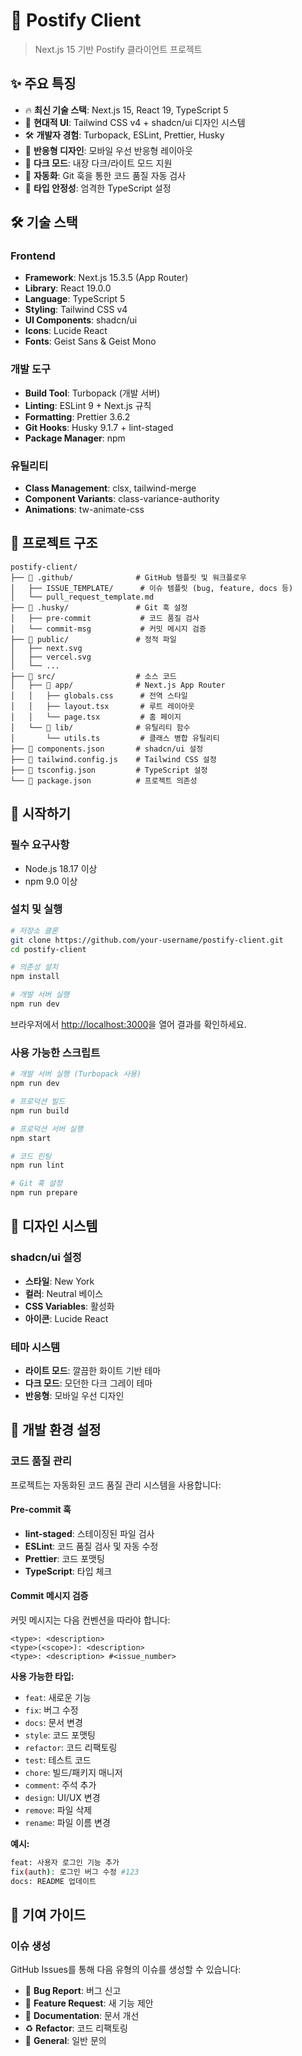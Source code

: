 # 🚀 Postify Client

> Next.js 15 기반 Postify 클라이언트 프로젝트

## ✨ 주요 특징

- 🔥 **최신 기술 스택**: Next.js 15, React 19, TypeScript 5
- 🎨 **현대적 UI**: Tailwind CSS v4 + shadcn/ui 디자인 시스템
- 🛠️ **개발자 경험**: Turbopack, ESLint, Prettier, Husky
- 📱 **반응형 디자인**: 모바일 우선 반응형 레이아웃
- 🌙 **다크 모드**: 내장 다크/라이트 모드 지원
- 🔧 **자동화**: Git 훅을 통한 코드 품질 자동 검사
- 📝 **타입 안정성**: 엄격한 TypeScript 설정

## 🛠️ 기술 스택

### **Frontend**

- **Framework**: Next.js 15.3.5 (App Router)
- **Library**: React 19.0.0
- **Language**: TypeScript 5
- **Styling**: Tailwind CSS v4
- **UI Components**: shadcn/ui
- **Icons**: Lucide React
- **Fonts**: Geist Sans & Geist Mono

### **개발 도구**

- **Build Tool**: Turbopack (개발 서버)
- **Linting**: ESLint 9 + Next.js 규칙
- **Formatting**: Prettier 3.6.2
- **Git Hooks**: Husky 9.1.7 + lint-staged
- **Package Manager**: npm

### **유틸리티**

- **Class Management**: clsx, tailwind-merge
- **Component Variants**: class-variance-authority
- **Animations**: tw-animate-css

## 📁 프로젝트 구조

```
postify-client/
├── 📁 .github/              # GitHub 템플릿 및 워크플로우
│   ├── ISSUE_TEMPLATE/      # 이슈 템플릿 (bug, feature, docs 등)
│   └── pull_request_template.md
├── 📁 .husky/               # Git 훅 설정
│   ├── pre-commit           # 코드 품질 검사
│   └── commit-msg           # 커밋 메시지 검증
├── 📁 public/               # 정적 파일
│   ├── next.svg
│   ├── vercel.svg
│   └── ...
├── 📁 src/                  # 소스 코드
│   ├── 📁 app/              # Next.js App Router
│   │   ├── globals.css      # 전역 스타일
│   │   ├── layout.tsx       # 루트 레이아웃
│   │   └── page.tsx         # 홈 페이지
│   └── 📁 lib/              # 유틸리티 함수
│       └── utils.ts         # 클래스 병합 유틸리티
├── 📄 components.json       # shadcn/ui 설정
├── 📄 tailwind.config.js    # Tailwind CSS 설정
├── 📄 tsconfig.json         # TypeScript 설정
└── 📄 package.json          # 프로젝트 의존성
```

## 🚀 시작하기

### **필수 요구사항**

- Node.js 18.17 이상
- npm 9.0 이상

### **설치 및 실행**

```bash
# 저장소 클론
git clone https://github.com/your-username/postify-client.git
cd postify-client

# 의존성 설치
npm install

# 개발 서버 실행
npm run dev
```

브라우저에서 [http://localhost:3000](http://localhost:3000)을 열어 결과를 확인하세요.

### **사용 가능한 스크립트**

```bash
# 개발 서버 실행 (Turbopack 사용)
npm run dev

# 프로덕션 빌드
npm run build

# 프로덕션 서버 실행
npm start

# 코드 린팅
npm run lint

# Git 훅 설정
npm run prepare
```

## 🎨 디자인 시스템

### **shadcn/ui 설정**

- **스타일**: New York
- **컬러**: Neutral 베이스
- **CSS Variables**: 활성화
- **아이콘**: Lucide React

### **테마 시스템**

- **라이트 모드**: 깔끔한 화이트 기반 테마
- **다크 모드**: 모던한 다크 그레이 테마
- **반응형**: 모바일 우선 디자인

## 🔧 개발 환경 설정

### **코드 품질 관리**

프로젝트는 자동화된 코드 품질 관리 시스템을 사용합니다:

#### **Pre-commit 훅**

- **lint-staged**: 스테이징된 파일 검사
- **ESLint**: 코드 품질 검사 및 자동 수정
- **Prettier**: 코드 포맷팅
- **TypeScript**: 타입 체크

#### **Commit 메시지 검증**

커밋 메시지는 다음 컨벤션을 따라야 합니다:

```
<type>: <description>
<type>(<scope>): <description>
<type>: <description> #<issue_number>
```

**사용 가능한 타입:**

- `feat`: 새로운 기능
- `fix`: 버그 수정
- `docs`: 문서 변경
- `style`: 코드 포맷팅
- `refactor`: 코드 리팩토링
- `test`: 테스트 코드
- `chore`: 빌드/패키지 매니저
- `comment`: 주석 추가
- `design`: UI/UX 변경
- `remove`: 파일 삭제
- `rename`: 파일 이름 변경

**예시:**

```bash
feat: 사용자 로그인 기능 추가
fix(auth): 로그인 버그 수정 #123
docs: README 업데이트
```

## 📝 기여 가이드

### **이슈 생성**

GitHub Issues를 통해 다음 유형의 이슈를 생성할 수 있습니다:

- 🐛 **Bug Report**: 버그 신고
- 🚀 **Feature Request**: 새 기능 제안
- 📝 **Documentation**: 문서 개선
- ♻️ **Refactor**: 코드 리팩토링
- 💬 **General**: 일반 문의
